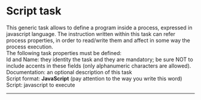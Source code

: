 # Script task

This generic task allows to define a program inside a process, expressed in javascript language. The instruction written within this task can refer process properties, in order to read/write them and affect in some way the process execution.  
The following task properties must be defined:  
Id and Name: they identity the task and they are mandatory; be sure NOT to include accents in these fields \(only alphanumeric characters are allowed\).  
Documentation: an optional description of this task  
Script format:  **JavaScript**  \(pay attention to the way you write this word\)  
Script: javascript to execute

---




